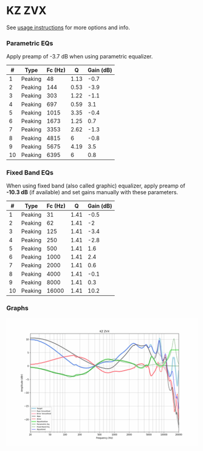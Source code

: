 # KZ ZVX
See [usage instructions](https://github.com/jaakkopasanen/AutoEq#usage) for more options and info.

### Parametric EQs
Apply preamp of -3.7 dB when using parametric equalizer.

|   # | Type    |   Fc (Hz) |    Q |   Gain (dB) |
|-----|---------|-----------|------|-------------|
|   1 | Peaking |        48 | 1.13 |        -0.7 |
|   2 | Peaking |       144 | 0.53 |        -3.9 |
|   3 | Peaking |       303 | 1.22 |        -1.1 |
|   4 | Peaking |       697 | 0.59 |         3.1 |
|   5 | Peaking |      1015 | 3.35 |        -0.4 |
|   6 | Peaking |      1673 | 1.25 |         0.7 |
|   7 | Peaking |      3353 | 2.62 |        -1.3 |
|   8 | Peaking |      4815 | 6    |        -0.8 |
|   9 | Peaking |      5675 | 4.19 |         3.5 |
|  10 | Peaking |      6395 | 6    |         0.8 |

### Fixed Band EQs
When using fixed band (also called graphic) equalizer, apply preamp of **-10.3 dB** (if available) and set gains manually with these parameters.

|   # | Type    |   Fc (Hz) |    Q |   Gain (dB) |
|-----|---------|-----------|------|-------------|
|   1 | Peaking |        31 | 1.41 |        -0.5 |
|   2 | Peaking |        62 | 1.41 |        -2   |
|   3 | Peaking |       125 | 1.41 |        -3.4 |
|   4 | Peaking |       250 | 1.41 |        -2.8 |
|   5 | Peaking |       500 | 1.41 |         1.6 |
|   6 | Peaking |      1000 | 1.41 |         2.4 |
|   7 | Peaking |      2000 | 1.41 |         0.6 |
|   8 | Peaking |      4000 | 1.41 |        -0.1 |
|   9 | Peaking |      8000 | 1.41 |         0.3 |
|  10 | Peaking |     16000 | 1.41 |        10.2 |

### Graphs
![](./KZ%20ZVX.png)
